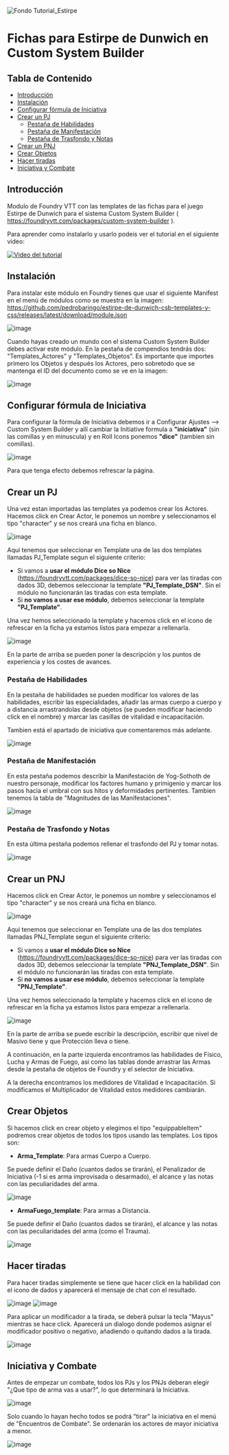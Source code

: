 ![Fondo Tutorial_Estirpe](https://github.com/pedrobaringo/estirpe-de-dunwich-csb-templates-y-css/assets/148097688/22964624-e3ce-48a3-98f6-33da179b74d4)

# Fichas para Estirpe de Dunwich en Custom System Builder

## Tabla de Contenido
- [Introducción](#introducción)
- [Instalación](#instalación)
- [Configurar fórmula de Iniciativa](#configurar-fórmula-de-iniciativa)
- [Crear un PJ](#crear-un-pj)
  - [Pestaña de Habilidades](#pestaña-de-habilidades)
  - [Pestaña de Manifestación](#pestaña-de-manifestación)
  - [Pestaña de Trasfondo y Notas](#pestaña-de-trasfondo-y-notas)
- [Crear un PNJ](#crear-un-pnj)
- [Crear Objetos](#crear-objetos)
- [Hacer tiradas](#hacer-tiradas)
- [Iniciativa y Combate](#iniciativa-y-combate)

## Introducción
Modulo de Foundry VTT con las templates de las fichas para el juego Estirpe de Dunwich para el sistema Custom System Builder ( https://foundryvtt.com/packages/custom-system-builder ).

Para aprender como instalarlo y usarlo podeis ver el tutorial en el siguiente video: 

[![Video del tutorial](http://img.youtube.com/vi/xB_77tavA2w/0.jpg)](http://www.youtube.com/watch?v=xB_77tavA2w "Tutorial Foundry-Estirpe de Dunwich")


## Instalación
Para instalar este módulo en Foundry tienes que usar el siguiente Manifest en el menú de módulos como se muestra en la imagen: https://github.com/pedrobaringo/estirpe-de-dunwich-csb-templates-y-css/releases/latest/download/module.json

![image](https://github.com/pedrobaringo/estirpe-de-dunwich-csb-templates-y-css/assets/148097688/b2025a6c-8129-479f-9e15-796e429dd632)

Cuando hayas creado un mundo con el sistema Custom System Builder debes activar este módulo. En la pestaña de compendios tendrás dos: "Templates_Actores" y "Templates_Objetos".
Es importante que importes primero los Objetos y después los Actores, pero sobretodo que se mantenga el ID del documento como se ve en la imagen:

![image](https://github.com/pedrobaringo/the-troubleshooters-csb-es/assets/148097688/6fa9c0c2-1936-4db6-99b2-7e80f54e7172)

## Configurar fórmula de Iniciativa
Para configurar la fórmula de Iniciativa debemos ir a Configurar Ajustes --> Custom System Builder y allí cambiar la Initiative formula a **"iniciativa"** (sin las comillas y en minuscula) y en Roll Icons ponemos **"dice"** (tambien sin comillas).

![image](https://github.com/pedrobaringo/estirpe-de-dunwich-csb-templates-y-css/assets/148097688/ee648fbb-139a-4de2-b68c-5d82108691e8)

Para que tenga efecto debemos refrescar la página.

## Crear un PJ
Una vez estan importadas las templates ya podemos crear los Actores.
Hacemos click en Crear Actor, le ponemos un nombre y seleccionamos el tipo "character" y se nos creará una ficha en blanco.

![image](https://github.com/pedrobaringo/estirpe-de-dunwich-csb-templates-y-css/assets/148097688/1286067f-37f3-48fb-8e5b-d860ce6dea84)

Aqui tenemos que seleccionar en Template una de las dos templates llamadas PJ_Template segun el siguiente criterio:
* Si vamos a **usar el módulo Dice so Nice** (https://foundryvtt.com/packages/dice-so-nice) para ver las tiradas con dados 3D, debemos seleccionar la template **"PJ_Template_DSN"**. Sin el módulo no funcionarán las tiradas con esta template.
* Si **no vamos a usar ese módulo**, debemos seleccionar la template **"PJ_Template"**.

Una vez hemos seleccionado la template y hacemos click en el icono de refrescar en la ficha ya estamos listos para empezar a rellenarla.

![image](https://github.com/pedrobaringo/estirpe-de-dunwich-csb-templates-y-css/assets/148097688/f8546427-eee0-4c13-bfea-bff13fbea094)

En la parte de arriba se pueden poner la descripción y los puntos de experiencia y los costes de avances.

### Pestaña de Habilidades
En la pestaña de habilidades se pueden modificar los valores de las habilidades, escribir las especialidades, añadir las armas cuerpo a cuerpo y a distancia arrastrandolas desde objetos (se pueden modificar haciendo click en el nombre) y marcar las casillas de vitalidad e incapacitación.

Tambien está el apartado de iniciativa que comentaremos más adelante.

![image](https://github.com/pedrobaringo/estirpe-de-dunwich-csb-templates-y-css/assets/148097688/287bab24-9daa-4f5f-80e5-9937a717f62d)

### Pestaña de Manifestación
En esta pestaña podemos describir la Manifestación de Yog-Sothoth de nuestro personaje, modificar los factores humano y primigenio y marcar los pasos hacia el umbral con sus hitos y deformidades pertinentes. Tambien tenemos la tabla de "Magnitudes de las Manifestaciones".

![image](https://github.com/pedrobaringo/estirpe-de-dunwich-csb-templates-y-css/assets/148097688/9b21308a-b413-41cd-a3c2-a0d7f94c7943)

### Pestaña de Trasfondo y Notas
En esta última pestaña podemos rellenar el trasfondo del PJ y tomar notas.

![image](https://github.com/pedrobaringo/estirpe-de-dunwich-csb-templates-y-css/assets/148097688/271f5368-3dd2-4899-b524-e2a2efb093fe)

## Crear un PNJ
Hacemos click en Crear Actor, le ponemos un nombre y seleccionamos el tipo "character" y se nos creará una ficha en blanco.

![image](https://github.com/pedrobaringo/estirpe-de-dunwich-csb-templates-y-css/assets/148097688/1286067f-37f3-48fb-8e5b-d860ce6dea84)

Aqui tenemos que seleccionar en Template una de las dos templates llamadas PNJ_Template segun el siguiente criterio:
* Si vamos a **usar el módulo Dice so Nice** (https://foundryvtt.com/packages/dice-so-nice) para ver las tiradas con dados 3D, debemos seleccionar la template **"PNJ_Template_DSN"**. Sin el módulo no funcionarán las tiradas con esta template.
* Si **no vamos a usar ese módulo**, debemos seleccionar la template **"PNJ_Template"**.

Una vez hemos seleccionado la template y hacemos click en el icono de refrescar en la ficha ya estamos listos para empezar a rellenarla.

![image](https://github.com/pedrobaringo/estirpe-de-dunwich-csb-templates-y-css/assets/148097688/a52c5129-8ef4-4dc5-ba7e-81525099e025)

En la parte de arriba se puede escribir la descripción, escribir que nivel de Masivo tiene y que Protección lleva o tiene.

A continuación, en la parte izquierda encontramos las habilidades de Físico, Lucha y Armas de Fuego, asi como las tablas donde arrastrar las Armas desde la pestaña de objetos de Foundry y el selector de Iniciativa.

A la derecha encontramos los medidores de Vitalidad e Incapacitación. Si modificamos el Multiplicador de Vitalidad estos medidores cambiarán.

## Crear Objetos
Si hacemos click en crear objeto y elegimos el tipo "equippableItem" podremos crear objetos de todos los tipos usando las templates.
Los tipos son:
* **Arma_Template**: Para armas Cuerpo a Cuerpo.

Se puede definir el Daño (cuantos dados se tirarán), el Penalizador de Iniciativa (-1 si es arma improvisada o desarmado), el alcance y las notas con las peculiaridades del arma.

![image](https://github.com/pedrobaringo/estirpe-de-dunwich-csb-templates-y-css/assets/148097688/7e588ede-00cd-4af8-8d81-d461bf35c48b)

* **ArmaFuego_template**: Para armas a Distancia.

Se puede definir el Daño (cuantos dados se tirarán), el alcance y las notas con las peculiaridades del arma (como el Trauma).

![image](https://github.com/pedrobaringo/estirpe-de-dunwich-csb-templates-y-css/assets/148097688/ae1825a8-5303-4c6d-86f3-b000bce7e03b)
  
## Hacer tiradas
Para hacer tiradas simplemente se tiene que hacer click en la habilidad con el icono de dados y aparecerá el mensaje de chat con el resultado.

![image](https://github.com/pedrobaringo/estirpe-de-dunwich-csb-templates-y-css/assets/148097688/8ee3c0d6-3d8e-4bef-ac90-e533daba0323)
![image](https://github.com/pedrobaringo/estirpe-de-dunwich-csb-templates-y-css/assets/148097688/949f7c9a-4b9c-4598-8bd2-284faae7e2ad)

Para aplicar un modificador a la tirada, se deberá pulsar la tecla "Mayus" mientras se hace click. Aparecerá un dialogo donde podemos asignar el modificador positivo o negativo, añadiendo o quitando dados a la tirada.

![image](https://github.com/pedrobaringo/estirpe-de-dunwich-csb-templates-y-css/assets/148097688/9c4f6dfb-d659-405a-a81a-71ab2d90970b)

## Iniciativa y Combate
Antes de empezar un combate, todos los PJs y los PNJs deberan elegir "¿Que tipo de arma vas a usar?", lo que determinará la Iniciativa.

![image](https://github.com/pedrobaringo/estirpe-de-dunwich-csb-templates-y-css/assets/148097688/95005b3b-db94-47a8-bb8e-7deb55d04317)

Solo cuando lo hayan hecho todos se podrá "tirar" la iniciativa en el menú de "Encuentros de Combate". Se ordenarán los actores de mayor iniciativa a menor.

![image](https://github.com/pedrobaringo/estirpe-de-dunwich-csb-templates-y-css/assets/148097688/42a40ac2-6261-4aca-9301-dbf040b76c46)
